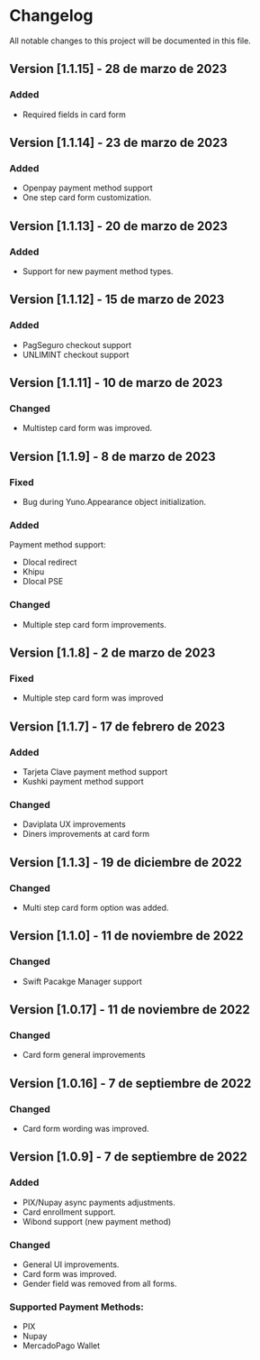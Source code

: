 # Changelog
All notable changes to this project will be documented in this file.

## Version [1.1.15] - 28 de marzo de 2023
### Added
- Required fields in card form

## Version [1.1.14] - 23 de marzo de 2023
### Added
- Openpay payment method support
- One step card form customization.

## Version [1.1.13] - 20 de marzo de 2023
### Added
- Support for new payment method types.

## Version [1.1.12] - 15 de marzo de 2023
### Added
- PagSeguro checkout support
- UNLIMINT checkout support

## Version [1.1.11] - 10 de marzo de 2023
### Changed
- Multistep card form was improved.

## Version [1.1.9] - 8 de marzo de 2023
### Fixed
- Bug during Yuno.Appearance object initialization.

### Added
Payment method support: 
- Dlocal redirect 
- Khipu
- Dlocal PSE

### Changed
- Multiple step card form improvements.

## Version [1.1.8] - 2 de marzo de 2023
### Fixed
- Multiple step card form was improved

## Version [1.1.7] - 17 de febrero de 2023
### Added
- Tarjeta Clave payment method support 
- Kushki payment method support

### Changed
- Daviplata UX improvements
- Diners improvements at card form

## Version [1.1.3] - 19 de diciembre de 2022
### Changed
- Multi step card form option was added.

## Version [1.1.0] - 11 de noviembre de 2022
### Changed
- Swift Pacakge Manager support

## Version [1.0.17] - 11 de noviembre de 2022
### Changed
- Card form general improvements

## Version [1.0.16] - 7 de septiembre de 2022
### Changed
- Card form wording was improved.

## Version [1.0.9] - 7 de septiembre de 2022

### Added
- PIX/Nupay async payments adjustments.
- Card enrollment support.
- Wibond support (new payment method)


### Changed
- General UI improvements.
- Card form was improved.
- Gender field was removed from all forms.


### Supported Payment Methods:
- PIX
- Nupay
- MercadoPago Wallet
